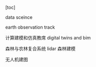 [toc]

data sceince

earth observation track

计算建模和仿真教席 digital twins and bim

森林与农林复合系统 lidar 森林建模

无人机建图
